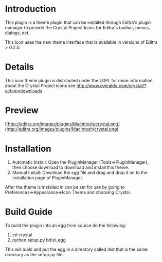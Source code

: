 # Introduction #

This plugin is a theme plugin that can be installed through Editra's plugin manager to provide the Crystal Project Icons for Editra's toolbar, menus, dialogs, ect..

This icon uses the new theme interface that is available in versions of Editra > 0.2.0.


# Details #

This icon theme plugin is distributed under the LGPL for more information about the Crystal Project icons see http://www.everaldo.com/crystal/?action=downloads

# Preview #

![http://editra.org/images/plugins/Macintosh/crystal.png](http://editra.org/images/plugins/Macintosh/crystal.png)

# Installation #

1) Automatic Install: Open the PluginManager (Tools=>PluginManager), then choose download to download and install this theme.
2) Manual Install: Download the _egg_ file and drag and drop it on to the Installation page of PluginManager.

After the theme is installed in can be set for use by going to Preferences=>Appearance=>Icon Theme and choosing Crystal.

# Build Guide #

To build the plugin into an egg from source do the following:

  1. cd crystal
  1. python setup.py bdist\_egg

This will build and put the egg in a directory called _dist_ that is the same directory as the setup.py file.